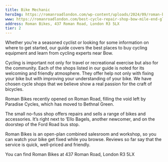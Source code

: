 ```yaml
---
title: Bike Mechanic
heroImg: https://romanroadlondon.com/wp-content/uploads/2024/09/roman-bikes-shop-roman-road-2.jpg
www: https://romanroadlondon.com/best-cycle-repair-shop-bow-mile-end-globe-town-hackney-wick-fish-island/
address: Roman Bikes, 437 Roman Road, London R3 5LX
tier: 2
---
```


Whether you’re a seasoned cyclist or looking for some information on where to get started, our guide covers the best places to buy cycling equipment and learn from cycling experts near Bow.

Cycling is important not only for travel or recreational exercise but also for the community. Each of the shops listed in our guide is noted for its welcoming and friendly atmosphere. They offer help not only with fixing your bike but with improving your understanding of your bike. We have chosen cycle shops that we believe show a real passion for the craft of bicycles.

Roman Bikes recently opened on Roman Road, filling the void left by Paradise Cycles, which has moved to Bethnal Green.

The small no-fuss shop offers repairs and sells a range of bikes and accessories. It’s right next to ‘Ello Bagels, another newcomer, and on the doorstep of the Ford Road bus stop.

Roman Bikes is an open-plan combined salesroom and workshop, so you can watch your bike get fixed while you browse. Reviews so far say that the service is quick, well-priced and friendly.

You can find Roman Bikes at 437 Roman Road, London R3 5LX
